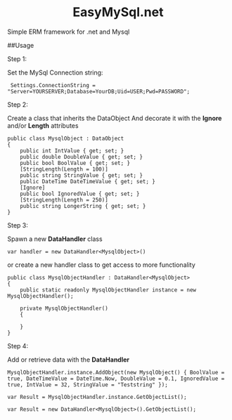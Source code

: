<h1 align="center">EasyMySql.net</h1> 

Simple ERM framework for .net and Mysql

##Usage

<h>Step 1:</h2>

Set the MySql Connection string:

	 Settings.ConnectionString = "Server=YOURSERVER;Database=YourDB;Uid=USER;Pwd=PASSWORD";

<h>Step 2:</h2>
	 
Create a class that inherits the DataObject And decorate it with the <b>Ignore</b> and/or <b>Length</b> attributes

	public class MysqlObject : DataObject
    {
        public int IntValue { get; set; }
        public double DoubleValue { get; set; }
        public bool BoolValue { get; set; }
        [StringLength(Length = 100)]
        public string StringValue { get; set; }
        public DateTime DateTimeValue { get; set; }
        [Ignore]
        public bool IgnoredValue { get; set; }
        [StringLength(Length = 250)]
        public string LongerString { get; set; }
    }
	
<h>Step 3:</h2>
	
Spawn a new <B>DataHandler</b> class

	var handler = new DataHandler<MysqlObject>()
	
or create a new handler class to get access to more functionality

	public class MysqlObjectHandler : DataHandler<MysqlObject>
    {
        public static readonly MysqlObjectHandler instance = new MysqlObjectHandler();

        private MysqlObjectHandler()
        {

        }
    }
	
<h>Step 4:</h2>

Add or retrieve data with the <b>DataHandler</b>

	MysqlObjectHandler.instance.AddObject(new MysqlObject() { BoolValue = true, DateTimeValue = DateTime.Now, DoubleValue = 0.1, IgnoredValue = true, IntValue = 32, StringValue = "Teststring" });

	var Result = MysqlObjectHandler.instance.GetObjectList();

    var Result = new DataHandler<MysqlObject>().GetObjectList();
